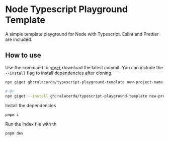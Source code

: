 # Node Typescript Playground Template

A simple template playground for Node with Typescript.
Eslint and Prettier are included.

## How to use

Use the command to [`giget`][giget] download the latest commit. You can include the `--install` flag to install dependencies after cloning.

```sh
npx giget gh:ralacerda/typescript-playground-template new-project-name

# Or
npx giget --install gh:ralacerda/typescript-playground-template new-project-name
```

Install the dependencies

```
pnpm i
```

Run the index file with th

```
pnpm dev
```

[giget]: https://github.com/unjs/giget
